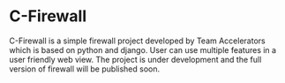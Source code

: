 # C-Firewall
C-Firewall is a simple firewall project developed by Team Accelerators which is based on python and django. User can use multiple features in a user friendly web view. The project is under development and the full version of firewall will be published soon.
